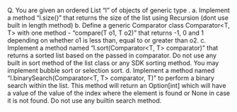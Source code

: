 Q. You are given an ordered List “l” of objects of generic type <T>.
  a. Implement a method “l.size()” that returns the size of the list using Recursion (dont use built in length method)
  b. Define a generic Comparator class Comparator<T, T> with one method - “compare(T o1, T o2)” that returns -1, 0 and 1 depending on whether o1 is less than, equal to or greater than o2.
  c. Implement a method named “l.sort(Comparator<T, T> comparator)” that returns a sorted list based on the passed in comparator. Do not use any built in sort method of the list class or any SDK sorting method. You may implement bubble sort or selection sort.
  d. Implement a method named “l.binarySearch(Comparator<T, T> comparator, T)” to perform a binary search within the list. This method will return an Option[int] which will have a value of the value of the index where the element is found or None in case it is not found. Do not use any builtin search method.
